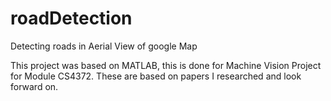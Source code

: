 # roadDetection
Detecting roads in Aerial View of google Map

This project was based on MATLAB, this is done for Machine Vision Project for Module CS4372. These are based on papers I researched
and look forward on.

